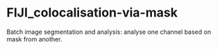 # FIJI_colocalisation-via-mask
Batch image segmentation and analysis: analyse one channel based on mask from another.

